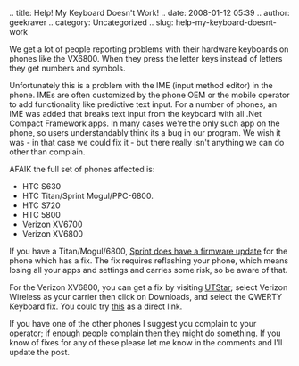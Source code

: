 .. title: Help! My Keyboard Doesn't Work!
.. date: 2008-01-12 05:39
.. author: geekraver
.. category: Uncategorized
.. slug: help-my-keyboard-doesnt-work

We get a lot of people reporting problems with their hardware keyboards
on phones like the VX6800. When they press the letter keys instead of
letters they get numbers and symbols.

Unfortunately this is a problem with the IME (input method editor) in
the phone. IMEs are often customized by the phone OEM or the mobile
operator to add functionality like predictive text input. For a number
of phones, an IME was added that breaks text input from the keyboard
with all .Net Compact Framework apps. In many cases we're the only such
app on the phone, so users understandably think its a bug in our
program. We wish it was - in that case we could fix it - but there
really isn't anything we can do other than complain.

AFAIK the full set of phones affected is:

-   HTC S630
-   HTC Titan/Sprint Mogul/PPC-6800.
-   HTC S720
-   HTC 5800
-   Verizon XV6700
-   Verizon XV6800

If you have a Titan/Mogul/6800, [Sprint does have a firmware
update](http://www.america.htc.com/support/mogul/software-downloads.html)
for the phone which has a fix. The fix requires reflashing your phone,
which means losing all your apps and settings and carries some risk, so
be aware of that.

For the Verizon XV6800, you can get a fix by visiting
[UTStar](http://www.utstar.com/pcd/view_phone_details.aspx?mcode=XV6800&bID=89&sAct=0);
select Verizon Wireless as your carrier then click on Downloads, and
select the QWERTY Keyboard fix. You could try
[this](http://www.utstar.com/pcd/downloads/XV6800%20QWERTY%20Keyboard%20Fix%201-9-08.zip)
as a direct link.

If you have one of the other phones I suggest you complain to your
operator; if enough people complain then they might do something. If you
know of fixes for any of these please let me know in the comments and
I'll update the post.
